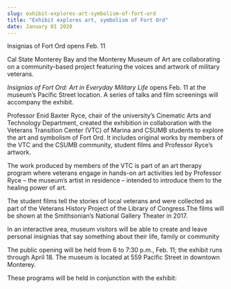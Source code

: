 ```yaml
---
slug: exhibit-explores-art-symbolism-of-fort-ord
title: "Exhibit explores art, symbolism of Fort Ord"
date: January 01 2020
---
```


 
<p>Insignias of Fort Ord opens Feb. 11</p>
<p>
  Cal State Monterey Bay and the Monterey Museum of Art are collaborating on a
  community&#45;based project featuring the voices and artwork of military
  veterans.
</p>
<p>
  <em>Insignias of Fort Ord: Art in Everyday Military Life</em> opens Feb. 11 at
  the museum’s Pacific Street location. A series of talks and film screenings
  will accompany the exhibit.
</p>
<p>
  Professor Enid Baxter Ryce, chair of the university’s Cinematic Arts and
  Technology Department, created the exhibition in collaboration with the
  Veterans Transition Center &#40;VTC&#41; of Marina and CSUMB students to
  explore the art and symbolism of Fort Ord. It includes original works by
  members of the VTC and the CSUMB community, student films and Professor Ryce’s
  artwork.
</p>
<p>
  The work produced by members of the VTC is part of an art therapy program
  where veterans engage in hands&#45;on art activities led by Professor Ryce –
  the museum’s artist in residence – intended to introduce them to the healing
  power of art.
</p>
<p>
  The student films tell the stories of local veterans and were collected as
  part of the Veterans History Project of the Library of Congress.The films will
  be shown at the Smithsonian’s National Gallery Theater in 2017.
</p>
<p>
  In an interactive area, museum visitors will be able to create and leave
  personal insignias that say something about their life, family or community
</p>
<p>
  The public opening will be held from 6 to 7:30 p.m., Feb. 11; the exhibit runs
  through April 18. The museum is located at 559 Pacific Street in downtown
  Monterey.
</p>
<p>These programs will be held in conjunction with the exhibit:</p>
 
